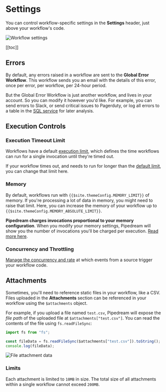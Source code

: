 # Settings

You can control workflow-specific settings in the **Settings** header, just above your workflow's code.

<div>
<img alt="Workflow settings" src="./images/workflow-settings.png">
</div>

[[toc]]

## Errors

By default, any errors raised in a workflow are sent to the **Global Error Workflow**. This workflow sends you an email with the details of this error, once per error, per workflow, per 24-hour period. 

But the Global Error Workflow is just another workflow, and lives in your account. So you can modify it however you'd like. For example, you can send errors to Slack, or send critical issues to Pagerduty, or log all errors to a table in the [SQL service](/destinations/sql/) for later analysis.

## Execution Controls

### Execution Timeout Limit

Workflows have a default [execution limit](/limits/#time-per-execution), which defines the time workflows can run for a single invocation until they're timed out.

If your workflow times out, and needs to run for longer than the [default limit](/limits/#time-per-execution), you can change that limit here.

### Memory

By default, workflows run with `{{$site.themeConfig.MEMORY_LIMIT}}` of memory. If you're processing a lot of data in memory, you might need to raise that limit. Here, you can increase the memory of your workflow up to `{{$site.themeConfig.MEMORY_ABSOLUTE_LIMIT}}`.

**Pipedream charges invocations proportional to your memory configuration**. When you modify your memory settings, Pipedream will show you the number of invocations you'll be charged per execution. [Read more here](/pricing/#how-does-workflow-memory-affect-billable-invocations).

### Concurrency and Throttling

[Manage the concurrency and rate](/workflows/events/concurrency-and-throttling/) at which events from a source trigger your workflow code.

## Attachments

Sometimes, you'll need to reference static files in your workflow, like a CSV. Files uploaded in the **Attachments** section can be referenced in your workflow using the `$attachments` object.

For example, if you upload a file named `test.csv`, Pipedream will expose the _file path_ of the uploaded file at `$attachments["test.csv"]`. You can read the contents of the file using `fs.readFileSync`:

```javascript
import fs from "fs";

const fileData = fs.readFileSync($attachments["test.csv"]).toString();
console.log(fileData);
```

<div>
<img alt="File attachment data" src="./images/attachment-file-data.png">
</div>

### Limits

Each attachment is limited to `10MB` in size. The total size of all attachments within a single workflow cannot exceed `200MB`.
